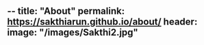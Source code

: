 --
title: "About"
permalink: https://sakthiarun.github.io/about/
header:
  image: "/images/Sakthi2.jpg"
--

